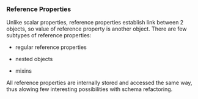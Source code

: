 ### Reference Properties

Unlike scalar properties, reference properties establish link between 2 objects, so value of reference property is another object.
There are few subtypes of reference properties:

- regular reference properties

- nested objects

- mixins

All reference properties are internally stored and accessed the same way, thus alowing few interesting possibilities with schema
refactoring.
